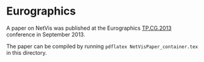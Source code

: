 # Eurographics

A paper on NetVis was published at the Eurographics [TP.CG.2013](http://www.eguk.org.uk/TPCG13/home/home.html) conference in September 2013.

The paper can be compiled by running ``pdflatex NetVisPaper_container.tex`` in this directory.
